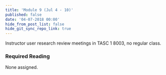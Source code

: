 ```yaml
---
title: 'Module 9 (Jul 4 - 10)'
published: false
date: '04-07-2018 00:00'
hide_from_post_list: false
hide_git_sync_repo_link: true
---
```


Instructor user research review meetings in TASC 1 8003, no regular class.  

### Required Reading  
None assigned.
